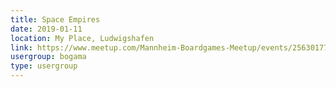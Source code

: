```yaml
---
title: Space Empires
date: 2019-01-11
location: My Place, Ludwigshafen
link: https://www.meetup.com/Mannheim-Boardgames-Meetup/events/256301779/
usergroup: bogama
type: usergroup
---
```

